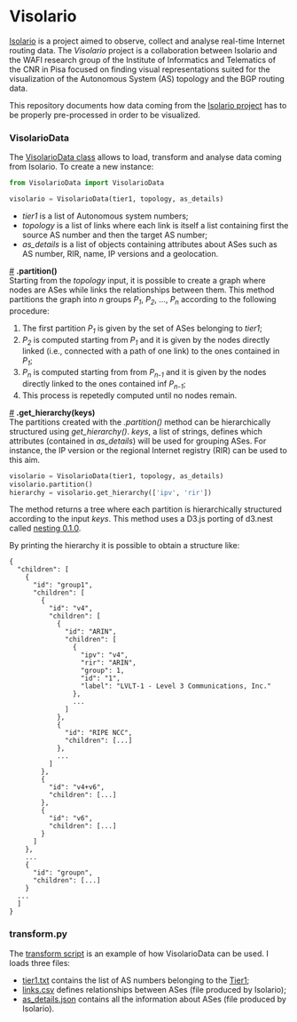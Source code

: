 # Visolario

[Isolario](https://isolario.it/) is a project aimed to observe, collect and analyse real-time Internet routing data. The _Visolario_ project is a collaboration between Isolario and the WAFI research group of the Institute of Informatics and Telematics of the CNR in Pisa focused on finding visual representations suited for the visualization of the Autonomous System (AS) topology and the BGP routing data.

This repository documents how data coming from the [Isolario project](https://isolario.it/) has to be properly pre-processed in order to be visualized.


### VisolarioData

The [VisolarioData class](VisolarioData.py) allows to load, transform and analyse data coming from Isolario. To create a new instance:
```python
from VisolarioData import VisolarioData

visolario = VisolarioData(tier1, topology, as_details)
```
- _tier1_ is a list of Autonomous system numbers;
- _topology_ is a list of links where each link is itself a list containing first the source AS number and then the target AS number;
- *as_details* is a list of objects containing attributes about ASes such as AS number, RIR, name, IP versions and a geolocation.

<a name="partition" href="#partition">#</a> __.partition()__\
Starting from the _topology_ input, it is possible to create a graph where nodes are ASes while links the relationships between them. This method partitions the graph into _n_ groups _P<sub>1</sub>_, _P<sub>2</sub>_, ..., _P<sub>n</sub>_ according to the following procedure:
1. The first partition _P<sub>1</sub>_ is given by the set of ASes belonging to _tier1_;
2. _P<sub>2</sub>_ is computed starting from _P<sub>1</sub>_ and it is given by the nodes directly linked (i.e., connected with a path of one link) to the ones contained in _P<sub>1</sub>_;
3. _P<sub>n</sub>_ is computed starting from from _P<sub>n-1</sub>_ and it is given by the nodes directly linked to the ones contained inf _P<sub>n-1</sub>_;
4. This process is repetedly computed until no nodes remain.

<a name="get_hierarchy" href="#get_hierarchy">#</a> __.get_hierarchy(keys)__\
The partitions created with the _.partition()_ method can be hierarchically structured using *get_hierarchy()*. _keys_, a list of strings, defines which attributes (contained in *as_details*) will be used for grouping ASes. For instance, the IP version or the regional Internet registry (RIR) can be used to this aim.
```python
visolario = VisolarioData(tier1, topology, as_details)
visolario.partition()
hierarchy = visolario.get_hierarchy(['ipv', 'rir'])
```
The method returns a tree where each partition is hierarchically structured according to the input _keys_. This method uses a D3.js porting of d3.nest called [nesting 0.1.0](https://pypi.python.org/pypi/nesting/0.1.0).

By printing the hierarchy it is possible to obtain a structure like:
```
{
  "children": [
    {
      "id": "group1",
      "children": [
        {
          "id": "v4",
          "children": [
            {
              "id": "ARIN",
              "children": [
                {
                  "ipv": "v4",
                  "rir": "ARIN",
                  "group": 1,
                  "id": "1",
                  "label": "LVLT-1 - Level 3 Communications, Inc."
                },
                ...
              ]
            },
            {
              "id": "RIPE NCC",
              "children": [...]
            },
            ...
          ]
        },
        {
          "id": "v4+v6",
          "children": [...]
        },
        {
          "id": "v6",
          "children": [...]
        }
      ]
    },
    ...
    {
      "id": "groupn",
      "children": [...]
    }
  ...
  ]
}
```

### transform.py
The [transform script](transform.py) is an example of how VisolarioData can be used. I loads three files:
- [tier1.txt](input/tier1.txt) contains the list of AS numbers belonging to the [Tier1](https://en.wikipedia.org/wiki/Tier_1_network);
- [links.csv](input/links.csv) defines relationships between ASes (file produced by Isolario);
- [as_details.json](input/as_details.json) contains all the information about ASes (file produced by Isolario).